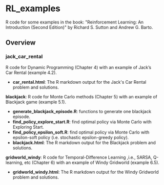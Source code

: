 # RL_examples
R code for some examples in the book: "Reinforcement Learning: An Introduction (Second Edition)" by Richard S. Sutton and Andrew G. Barto.

## Overview

### jack_car_rental 
R code for Dynamic Programming (Chapter 4) with an example of Jack’s Car Rental (example 4.2).
- **car_rental.html**: The R markdown output for the Jack's Car Rental problem and solutions.


**blackjack**: R code for Monte Carlo methods (Chapter 5) with an example of Blackjack game (example 5.1).
- **generate_blackjack_episode.R**: functions to generate one blackjack episode.
- **find_policy_explore_start.R**: find optimal policy via Monte Carlo with Exploring Start.
- **find_policy_epsilon_soft.R**: find optimal policy via Monte Carlo with epsilon-soft policy (i.e. stochastic epsilon-greedy policy).
- **blackjack.html**: The R markdown output for the Blackjack problem and solutions.


**gridworld_windy**: R code for Temporal-Difference Learning ,i.e., SARSA, Q-learning, etc (Chapter 6) with an example of Windy Gridworld (example 6.5).
- **gridworld_windy.html**: The R markdown output for the Windy Gridworld problem and solutions.
